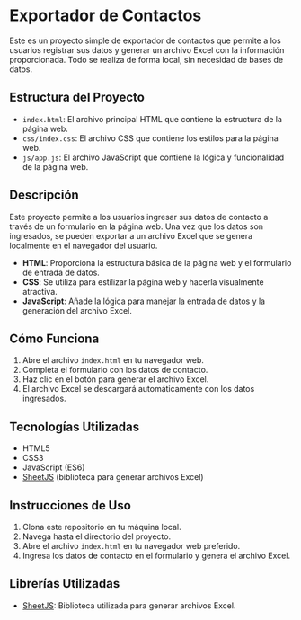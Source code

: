 # Exportador de Contactos

Este es un proyecto simple de exportador de contactos que permite a los usuarios registrar sus datos y generar un archivo Excel con la información proporcionada. Todo se realiza de forma local, sin necesidad de bases de datos.

## Estructura del Proyecto

- `index.html`: El archivo principal HTML que contiene la estructura de la página web.
- `css/index.css`: El archivo CSS que contiene los estilos para la página web.
- `js/app.js`: El archivo JavaScript que contiene la lógica y funcionalidad de la página web.

## Descripción

Este proyecto permite a los usuarios ingresar sus datos de contacto a través de un formulario en la página web. Una vez que los datos son ingresados, se pueden exportar a un archivo Excel que se genera localmente en el navegador del usuario.

- **HTML**: Proporciona la estructura básica de la página web y el formulario de entrada de datos.
- **CSS**: Se utiliza para estilizar la página web y hacerla visualmente atractiva.
- **JavaScript**: Añade la lógica para manejar la entrada de datos y la generación del archivo Excel.

## Cómo Funciona

1. Abre el archivo `index.html` en tu navegador web.
2. Completa el formulario con los datos de contacto.
3. Haz clic en el botón para generar el archivo Excel.
4. El archivo Excel se descargará automáticamente con los datos ingresados.

## Tecnologías Utilizadas

- HTML5
- CSS3
- JavaScript (ES6)
- [SheetJS](https://sheetjs.com/) (biblioteca para generar archivos Excel)

## Instrucciones de Uso

1. Clona este repositorio en tu máquina local.
2. Navega hasta el directorio del proyecto.
3. Abre el archivo `index.html` en tu navegador web preferido.
4. Ingresa los datos de contacto en el formulario y genera el archivo Excel.

## Librerías Utilizadas

- [SheetJS](https://cdnjs.cloudflare.com/ajax/libs/xlsx/0.18.5/xlsx.full.min.js): Biblioteca utilizada para generar archivos Excel.

